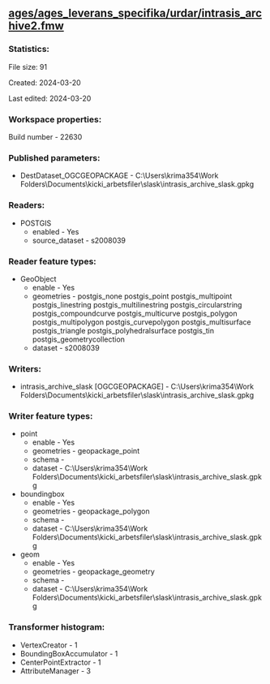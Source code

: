﻿## [ages/ages_leverans_specifika/urdar/intrasis_archive2.fmw](https://github.com/kicki58/kix_working_dir/blob/master/ages/ages_leverans_specifika/urdar/intrasis_archive2.fmw)

### Statistics:
File size: 91

Created: 2024-03-20

Last edited: 2024-03-20


### Workspace properties:
Build number    - 22630

### Published parameters:
*  DestDataset_OGCGEOPACKAGE    -   C:\Users\krima354\Work Folders\Documents\kicki_arbetsfiler\slask\intrasis_archive_slask.gpkg

### Readers:
*  POSTGIS
    * enabled    -  Yes
    * source_dataset    -   s2008039

### Reader feature types:
*  GeoObject
    * enable - Yes
    * geometries - postgis_none postgis_point postgis_multipoint postgis_linestring postgis_multilinestring postgis_circularstring postgis_compoundcurve postgis_multicurve postgis_polygon postgis_multipolygon postgis_curvepolygon postgis_multisurface postgis_triangle postgis_polyhedralsurface postgis_tin postgis_geometrycollection
    * dataset - s2008039


### Writers:
*  intrasis_archive_slask [OGCGEOPACKAGE]    -   C:\Users\krima354\Work Folders\Documents\kicki_arbetsfiler\slask\intrasis_archive_slask.gpkg

### Writer feature types:
*  point
    * enable - Yes
    * geometries - geopackage_point
    * schema - 
    * dataset - C:\Users\krima354\Work Folders\Documents\kicki_arbetsfiler\slask\intrasis_archive_slask.gpkg
*  boundingbox
    * enable - Yes
    * geometries - geopackage_polygon
    * schema - 
    * dataset - C:\Users\krima354\Work Folders\Documents\kicki_arbetsfiler\slask\intrasis_archive_slask.gpkg
*  geom
    * enable - Yes
    * geometries - geopackage_geometry
    * schema - 
    * dataset - C:\Users\krima354\Work Folders\Documents\kicki_arbetsfiler\slask\intrasis_archive_slask.gpkg

### Transformer histogram:
*  VertexCreator    -   1
*  BoundingBoxAccumulator    -   1
*  CenterPointExtractor    -   1
*  AttributeManager    -   3

